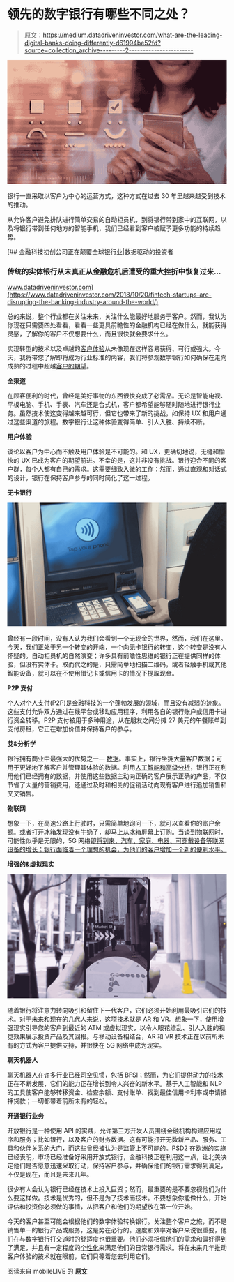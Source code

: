 # 领先的数字银行有哪些不同之处？

> 原文：<https://medium.datadriveninvestor.com/what-are-the-leading-digital-banks-doing-differently-d61994be52fd?source=collection_archive---------2----------------------->

![](img/b3cf9c983ba8698435fc593ff63335b4.png)

银行一直采取以客户为中心的运营方式，这种方式在过去 30 年里越来越受到技术的推动。

从允许客户避免排队进行简单交易的自动柜员机，到将银行带到家中的互联网，以及将银行带到任何地方的智能手机，我们已经看到客户被赋予更多功能的持续趋势。

[](https://www.datadriveninvestor.com/2018/10/20/fintech-startups-are-disrupting-the-banking-industry-around-the-world/) [## 金融科技初创公司正在颠覆全球银行业|数据驱动的投资者

### 传统的实体银行从未真正从金融危机后遭受的重大挫折中恢复过来…

www.datadriveninvestor.com](https://www.datadriveninvestor.com/2018/10/20/fintech-startups-are-disrupting-the-banking-industry-around-the-world/) 

总的来说，整个行业都在关注未来，关注什么能最好地服务于客户。然而，我认为你现在只需要四处看看，看看一些更具前瞻性的金融机构已经在做什么，就能获得灵感，了解你的客户不仅想要什么，而且很快就会要求什么。

实现转型的技术以及卓越的[客户体验](https://perspectives.mobilelive.ca/blog/why-cx-needs-ai)从未像现在这样容易获得、可行或强大。今天，我将带您了解即将成为行业标准的内容，我们将参观数字银行如何确保在走向成熟的过程中超越[客户的期望](https://perspectives.mobilelive.ca/infographics/customer-expectations)。

**全渠道**

在顾客便利的时代，曾经是美好事物的东西很快变成了必需品。无论是智能电视、平板电脑、手机、手表、汽车还是台式机，客户都希望能够随时随地进行银行业务。虽然技术使这变得越来越可行，但它也带来了新的挑战，如保持 UX 和用户通过这些渠道的旅程。数字银行让这种体验变得简单、引人入胜、持续不断。

**用户体验**

谈论以客户为中心而不触及用户体验是不可能的。和 UX，更确切地说，无缝和愉快的 UX 已成为客户的期望前进。不幸的是，这并非没有挑战。银行迎合不同的客户群，每个人都有自己的需求。这需要细致入微的工作；然而，通过直观和对话式的设计，银行在保持客户参与的同时简化了这一过程。

**无卡银行**

![](img/942edd814b0d3df7645bed65fd3b65a8.png)

曾经有一段时间，没有人认为我们会看到一个无现金的世界，然而，我们在这里。今天，我们正处于另一个转变的开端，一个向无卡银行的转变，这个转变是没有人怀疑的。自动柜员机的自然演变；许多具有前瞻性思维的银行正在提供同样的体验，但没有实体卡。取而代之的是，只需简单地扫描二维码，或者轻触手机或其他智能设备，就可以在不使用借记卡或信用卡的情况下提取现金。

**P2P 支付**

个人对个人支付(P2P)是金融科技的一个蓬勃发展的领域，而且没有减弱的迹象。这些支付允许双方通过在线平台或移动应用程序，利用各自的银行账户或信用卡进行资金转移。P2P 支付被用于多种用途，从在朋友之间分摊 27 美元的午餐账单到支付房租，它正在增加价值并保持客户的参与。

**艾&分析学**

银行拥有商业中最强大的优势之一— [数据](https://perspectives.mobilelive.ca/blog/data-management)。事实上，银行坐拥大量客户数据；可用于更好地了解客户并管理其体验的数据。利用[人工智能和高级分析](https://perspectives.mobilelive.ca/blog/15-artificial-intelligence-opportunities)，银行正在利用他们已经拥有的数据，并使用这些数据主动向正确的客户展示正确的产品，不仅节省了大量的营销费用，还通过及时和相关的促销活动向现有客户进行追加销售和交叉销售。

**物联网**

想象一下，在高速公路上行驶时，只需简单地询问一下，就可以查看你的账户余额。或者打开冰箱发现没有牛奶了，却马上从冰箱屏幕上订购。当谈到[物联网](https://perspectives.mobilelive.ca/blog/smart-city-2.0)时，可能性似乎是无限的，5G 网络[即将到来，汽车、家庭、电器、可穿戴设备等联网设备的增长；银行面临着一个理想的机会，为他们的客户增加一个新的便利水平。](https://perspectives.mobilelive.ca/blog/5g-spectrum)

**增强的&虚拟现实**

![](img/df6731d560ab3599bf394bf682216fa6.png)

随着银行将注意力转向吸引和留住下一代客户，它们必须开始利用最吸引它们的技术。对于未来和现在的几代人来说，这项技术就是 AR 和 VR。想象一下，使用增强现实引导您的客户到最近的 ATM 或虚拟现实，以令人眼花缭乱、引人入胜的视觉效果展示投资产品及其回报。与移动设备相结合，AR 和 VR 技术正在以前所未有的方式为客户提供支持，并很快在 5G 网络中成为现实。

**聊天机器人**

[聊天机器人](https://perspectives.mobilelive.ca/blog/chatbots-user-experience)在许多行业已经司空见惯，包括 BFSI；然而，为它们提供动力的技术正在不断发展，它们的能力正在增长到令人兴奋的新水平。基于人工智能和 NLP 的工具使客户能够转移资金、检查余额、支付账单、找到最佳信用卡利率或申请抵押贷款；一切都带着前所未有的轻松。

**开通银行业务**

开放银行是一种使用 API 的实践，允许第三方开发人员围绕金融机构构建应用程序和服务；比如银行，以及客户的财务数据。这有可能打开无数新产品、服务、工具和伙伴关系的大门，而这些曾经被认为是监管上不可能的。PSD2 在欧洲的实施已经表明，市场已经准备好采用开放式银行，金融科技正在利用这一点，让北美决定他们是否愿意迅速采取行动，保持客户参与，并确保他们的银行需求得到满足，不仅是现在，而且是未来几年。

很少有人会认为银行已经在技术上投入巨资；然而，最重要的是不要忽视他们为什么要这样做。技术是优秀的，但不是为了技术而技术。不要想象你能做什么，开始评估和投资你必须做的事情，从把客户和他们的期望放在第一位开始。

今天的客户甚至可能会根据他们的数字体验转换银行。关注整个客户之旅，而不是销售单一的银行产品或服务，这是势在必行的。速度和效率对客户来说很重要，他们在与数字银行打交道时的舒适度也很重要。他们必须相信他们的需求和偏好得到了满足，并且有一定程度的[个性化](https://perspectives.mobilelive.ca/blog/how-to-personalize-experiences)来满足他们的日常银行需求。将在未来几年推动客户体验的技术就在眼前，它们只等着您去利用它们。

阅读来自 mobileLIVE 的 [**原文**](https://perspectives.mobilelive.ca/blog/digital-banking)